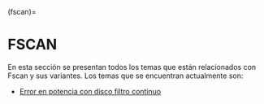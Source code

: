 (fscan)=

# FSCAN

En esta sección se presentan todos los temas que están relacionados con Fscan y sus variantes. Los temas que se encuentran actualmente son:

- [Error en potencia con disco filtro continuo](PotFunAngulo.ipynb)
